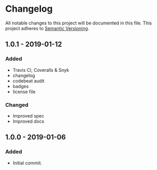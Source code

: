 # Changelog
All notable changes to this project will be documented in this file.
This project adheres to [Semantic Versioning](https://semver.org/spec/v2.0.0.html).

## 1.0.1 - 2019-01-12
### Added
- Travis CI, Coveralls & Snyk
- changelog
- codebeat audit
- badges
- license file

### Changed
- Improved spec
- Improved docs

## 1.0.0 - 2019-01-06
### Added
- Initial commit.